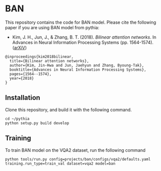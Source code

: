# BAN

This repository contains the code for BAN model. Please cite the following paper if you are using BAN model from pythia:

* Kim, J. H., Jun, J., & Zhang, B. T. (2018). *Bilinear attention networks*. In Advances in Neural Information Processing Systems (pp. 1564-1574). ([arXiV](https://arxiv.org/abs/1805.07932))
```
@inproceedings{kim2018bilinear,
  title={Bilinear attention networks},
  author={Kim, Jin-Hwa and Jun, Jaehyun and Zhang, Byoung-Tak},
  booktitle={Advances in Neural Information Processing Systems},
  pages={1564--1574},
  year={2018}
}
```

## Installation

Clone this repository, and build it with the following command.
```
cd ~/pythia
python setup.py build develop
```

## Training
To train BAN model on the VQA2 dataset, run the following command
```
python tools/run.py config=projects/ban/configs/vqa2/defaults.yaml training.run_type=train_val dataset=vqa2 model=ban
```
